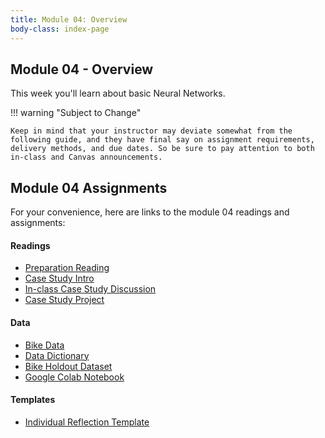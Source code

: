```yaml
---
title: Module 04: Overview
body-class: index-page
---
```


## Module 04 - Overview

This week you'll learn about basic Neural Networks.

!!! warning "Subject to Change"
	
	Keep in mind that your instructor may deviate somewhat from the following guide, and they have final say on assignment requirements, delivery methods, and due dates. So be sure to pay attention to both in-class and Canvas announcements.

## Module 04 Assignments

For your convenience, here are links to the module 04 readings and assignments:

#### Readings

* [Preparation Reading](./reading.html)
* [Case Study Intro](./intro.html)
* [In-class Case Study Discussion](./discussion.html)
* [Case Study Project](./project.html)

#### Data
* [Bike Data](https://raw.githubusercontent.com/byui-cse/cse450-course/master/data/bikes.csv)
* [Data Dictionary](./bikes-dictionary.txt)
* [Bike Holdout Dataset](https://raw.githubusercontent.com/byui-cse/cse450-course/master/data/bikes_december.csv)
* [Google Colab Notebook](https://colab.research.google.com/github/byui-cse/cse450-course/blob/master/notebooks/starter_bikes.ipynb)

#### Templates

* [Individual Reflection Template]({{URLROOT}}/course/reflection.docx)